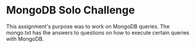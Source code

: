 # MongoDB Solo Challenge

This assignment's purpose was to work on MongoDB queries. The mongo.txt has the answers to questions on how to execute certain queries with MongoDB.

